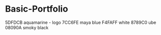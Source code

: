 # Basic-Portfolio

5DFDCB aquamarine - logo
7CC6FE maya blue
F4FAFF white
8789C0 ube
08090A smoky black
